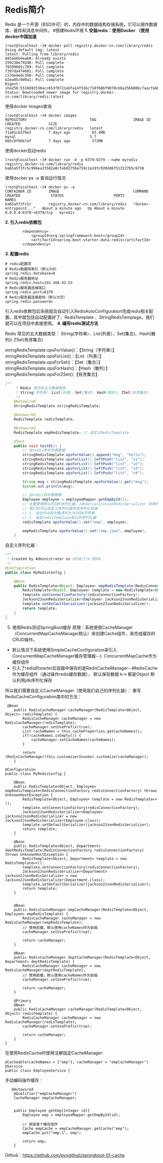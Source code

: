 # Redis简介
Redis 是一个开源（BSD许可）的，内存中的数据结构存储系统，它可以用作数据库、缓存和消息中间件。
#搭建Redis环境
**1. 安装redis：使用Docker （使用docker中国加速**
```shell
[root@localhost ~]# docker pull registry.docker-cn.com/library/redis
Using default tag: latest
latest: Pulling from library/redis
683abbb4ea60: Already exists 
259238e792d8: Pull complete 
78399601c709: Pull complete 
f397da474601: Pull complete 
c57de4edc390: Pull complete 
b2ea05c9d9a1: Pull complete 
Digest: sha256:5534b92530acc653f0721ebfa14f31bc718f68bf9070cbba25bb00bc7aacfabb
Status: Downloaded newer image for registry.docker-cn.com/library/redis:latest
```
使用docker images查询
```
[root@localhost ~]# docker images
REPOSITORY                             TAG                 IMAGE ID            CREATED             SIZE
registry.docker-cn.com/library/redis   latest              71a81cb279e3        7 days ago          83.4MB
mysql                                  5.7                 66bc0f66b7af        7 days ago          372MB
```
使用docker启动redis
```shell
[root@localhost ~]# docker run -d -p 6379:6379 --name myredis registry.docker-cn.com/library/redis
ba65a5f3fc5c996ea23582a0cfeb0275be759c1a19fc920dd6f513127b5c9738
```
使用docker ps -a 查询运行情况
```shell
[root@localhost ~]# docker ps -a
CONTAINER ID        IMAGE                                  COMMAND                  CREATED              STATUS                       PORTS                    NAMES
ba65a5f3fc5c        registry.docker-cn.com/library/redis   "docker-entrypoint..."   About a minute ago   Up About a minute            0.0.0.0:6379->6379/tcp   myredis
```
**2. 引入redis依赖包**
```
		<dependency>
			<groupId>org.springframework.boot</groupId>
			<artifactId>spring-boot-starter-data-redis</artifactId>
		</dependency>
```
**3. 配置redis**
```
# redis配置项
# Redis数据库索引（默认为0）
spring.redis.database=0  
# Redis服务器地址
spring.redis.host=192.168.43.53
# Redis服务器连接端口
spring.redis.port=6379  
# Redis服务器连接密码（默认为空）
spring.redis.password=  
```
引入redis依赖包后系统就会自动引入RedisAutoConfiguration完成redis相关配置。其中就包括自动配置好了，RedisTemplate 、StringRedisTemplage。我们就可以在项目中直接使用。
**4. 编写redis测试方法**

Redis 常见的五大数据类型：
String(字符串）、List(列表）、Set(集合)、Hash(散列)/ ZSet(有序集合)

stringRedisTemplate.opsForValue()：【String（字符串）】
stringRedisTemplate.opsForList()：【List（列表）】
stringRedisTemplate.opsForSet()：【Set（集合）】
stringRedisTemplate.opsForHash()：【Hash（散列）】
stringRedisTemplate.opsForZSet():【有序集合】
```java
/**
	 * Redis 常见的五大数据类型
	 * String(字符串）、List(列表）、Set(集合)、Hash(散列)/ ZSet(有序集合)
	 */
    @Autowired
	StringRedisTemplate stringRedisTemplate;

	@Autowired
	RedisTemplate redisTemplate;

	@Autowired
	RedisTemplate empRedisTemplate; // 自定义RedisTemplate

	@Test
	public void test01() {
		// 给redis存字符串数据
		stringRedisTemplate.opsForValue().append("msg", "hello");
		stringRedisTemplate.opsForList().leftPush("list", "v1");
		stringRedisTemplate.opsForList().leftPush("list", "v2");
		stringRedisTemplate.opsForList().leftPush("list", "v3");
		stringRedisTemplate.opsForList().leftPush("list", "v4");

		String msg = stringRedisTemplate.opsForValue().get("msg");
		System.out.println(msg);

		// 给redis存对象数据
		Employee employee = employeeMapper.getEmpById(1);
		// 这里使用默认的JDK序列化器：JdkSerializationRedisSerializer 将序列化后的数据保存到redis中
		// 我们也可以自定义序列化器完成序列化存储
		// 1. 自动手动将对象序列化为JSON字符串
		// 2. 指定redisTemplate默认的序列化器
		redisTemplate.opsForValue().set("emp", employee);

		empRedisTemplate.opsForValue().set("emp_json", employee);
	}
```
自定义序列化器：
```java
/**
 * Created by Administrator on 2018/7/4 0004.
 */
@Configuration
public class MyRedisConfig {

    @Bean
    public RedisTemplate<Object, Employee> empRedisTemplate(RedisConnectionFactory redisConnectionFactory) throws UnknownHostException {
        RedisTemplate<Object, Employee> template = new RedisTemplate<Object, Employee>();
        template.setConnectionFactory(redisConnectionFactory);
        Jackson2JsonRedisSerializer<Employee> jackson2JsonRedisSerializer = new Jackson2JsonRedisSerializer(Employee.class);
        template.setDefaultSerializer(jackson2JsonRedisSerializer);
        return template;
    }
}
```
5. 使用Redis测试SpringBoot缓存
  原理：系统使用CacheManager（ConcurrentMapCacheManager默认）来创建Cache组件，来完成缓存的CRUD操作。
- 默认情况下系统使用SimpleCacheConfiguration来引入ConcurrentMapCacheManager缓存管理器--》ConcurrentMapCache作为缓存组件
- 引入了redis的starter后容器中保存的是RedisCacheManager--》RedisCache作为缓存组件（通过操作redis缓存数据）， 默认保存数据 k-v 都是Object 默认利用jdk序列化保存

所以我们需要自定义CacheManager（使用我们自己的序列化器）：
重写RedisCacheConfiguration类中的方法：
```
 @Bean
    public RedisCacheManager cacheManager(RedisTemplate<Object, Object> redisTemplate) {
        RedisCacheManager cacheManager = new RedisCacheManager(redisTemplate);
        cacheManager.setUsePrefix(true);
        List cacheNames = this.cacheProperties.getCacheNames();
        if(!cacheNames.isEmpty()) {
            cacheManager.setCacheNames(cacheNames);
        }

        return (RedisCacheManager)this.customizerInvoker.customize(cacheManager);
    }
```
```
@Configuration
public class MyRedisConfig {

    @Bean
    public RedisTemplate<Object, Employee> empRedisTemplate(RedisConnectionFactory redisConnectionFactory) throws UnknownHostException {
        RedisTemplate<Object, Employee> template = new RedisTemplate<>();
        template.setConnectionFactory(redisConnectionFactory);
        Jackson2JsonRedisSerializer<Employee> jackson2JsonRedisSerializer = new Jackson2JsonRedisSerializer(Employee.class);
        template.setDefaultSerializer(jackson2JsonRedisSerializer);
        return template;
    }

    @Bean
    public RedisTemplate<Object, Department> deptRedisTemplate(RedisConnectionFactory redisConnectionFactory) throws UnknownHostException {
        RedisTemplate<Object, Department> template = new RedisTemplate<>();
        template.setConnectionFactory(redisConnectionFactory);
        Jackson2JsonRedisSerializer<Department> jackson2JsonRedisSerializer = new Jackson2JsonRedisSerializer(Department.class);
        template.setDefaultSerializer(jackson2JsonRedisSerializer);
        return template;
    }


    @Bean
    public RedisCacheManager empCacheManager(RedisTemplate<Object, Employee> empRedisTemplate) {
        RedisCacheManager cacheManager = new RedisCacheManager(empRedisTemplate);
        // 使用前綴，默认使用cacheNames作为前缀
        cacheManager.setUsePrefix(true);

        return cacheManager;
    }

    @Bean
    public RedisCacheManager deptCacheManager(RedisTemplate<Object, Department> deptRedisTemplate) {
        RedisCacheManager cacheManager = new RedisCacheManager(deptRedisTemplate);
        // 使用前綴，默认使用cacheNames作为前缀
        cacheManager.setUsePrefix(true);

        return cacheManager;
    }

    @Primary
    @Bean
    public RedisCacheManager cacheManager(RedisTemplate<Object, Object> redisTemplate) {
        RedisCacheManager cacheManager = new RedisCacheManager(redisTemplate);
        cacheManager.setUsePrefix(true);

        return cacheManager;
    }
}
```
在使用RedisCache时使用注解指定CacheManager:
```
@Cacheable(cacheNames = {"emp"}, cacheManager = "empCacheManager")
@Service
public class EmployeeService {
```
手动编码操作缓存：
```
   @Autowired
    @Qualifier("empCacheManager")
    CacheManager empCacheManager;


    public Employee getEmp(Integer id){
        Employee emp = employeeMapper.getEmpById(id);

        // 获取某个缓存组件
        Cache empCache = empCacheManager.getCache("emp");
        empCache.put("emp:1", emp);

        return emp;
    }
```


Github：https://github.com/pyygithub/springboot-01-cache